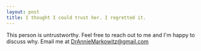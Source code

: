```yaml
---
layout: post
title: I thought I could trust her. I regretted it. 
---
```


This person is untrustworthy. Feel free to reach out to me and I'm happy to discuss why. Email me at DrAnnieMarkowitz@gmail.com
